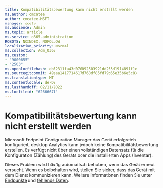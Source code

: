 ```yaml
---
title: Kompatibilitätsbewertung kann nicht erstellt werden
ms.author: cmcatee
author: cmcatee-MSFT
manager: scotv
ms.audience: Admin
ms.topic: article
ms.service: o365-administration
ROBOTS: NOINDEX, NOFOLLOW
localization_priority: Normal
ms.collection: Adm_O365
ms.custom:
- "9000655"
- "2503"
ms.openlocfilehash: eb52311fa43d070092503921dd263d1914891f1e
ms.sourcegitcommit: 49eaa1417714617d768df85fd79b65e35b6e5c83
ms.translationtype: MT
ms.contentlocale: de-DE
ms.lasthandoff: 02/11/2022
ms.locfileid: "62666671"
---
```

# <a name="cant-create-a-compatibility-assessment"></a>Kompatibilitätsbewertung kann nicht erstellt werden

Microsoft Endpoint Configuration Manager das Gerät erfolgreich konfiguriert, desktop Analytics kann jedoch keine Kompatibilitätsbewertung erstellen. Es verfügt nicht über einen vollständigen Datensatz für die Konfiguration (Zählung) des Geräts oder die installierten Apps (Inventar).

Dieses Problem wird häufig automatisch behoben, wenn das Gerät erneut versucht. Wenn es beibehalten wird, stellen Sie sicher, dass das Gerät mit dem Dienst kommunizieren kann. Weitere Informationen finden Sie unter [Endpunkte](https://docs.microsoft.com/configmgr/desktop-analytics/enable-data-sharing#endpoints) und [fehlende Daten](https://docs.microsoft.com/configmgr/desktop-analytics/monitor-connection-health#missing-data).
